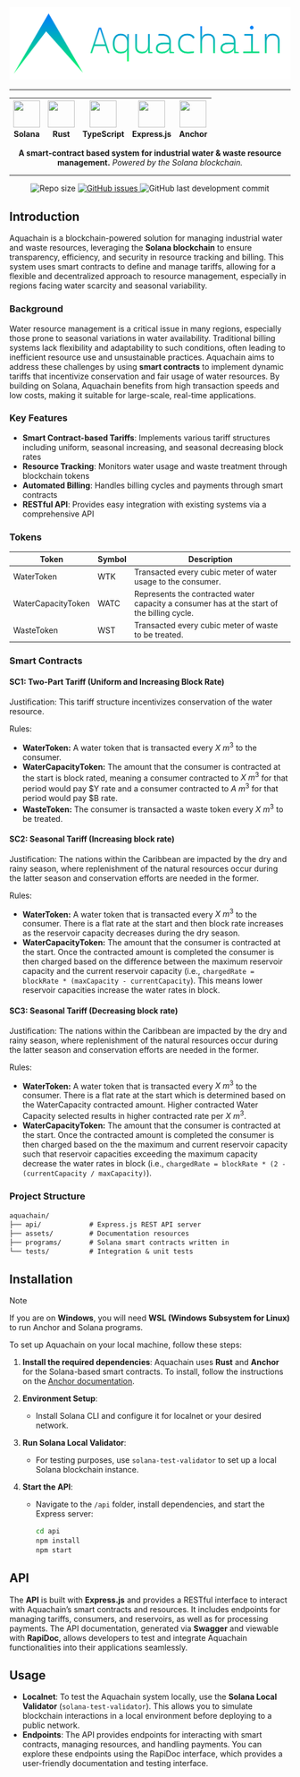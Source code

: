 ![Aquachain Logo](/assets/Aquachain.png)

-----


<div align="center">

| <img src="https://solana.com/src/img/branding/solanaLogoMark.png" width="48" height="48"> <br> **Solana** | <img src="https://vectorified.com/images/rust-icon-15.png" width="48" height="48"> <br> **Rust** | <img src="https://img.icons8.com/color/48/typescript.png" width="48" height="48"> <br> **TypeScript** | <img src="https://nodejs.org/static/logos/jsIconGreen.svg" width="48" height="48"> <br> **Express.js** | <img src="https://www.anchor-lang.com/_next/image?url=%2Flogo.png&w=48&q=100" width="48" height="48"> <br> **Anchor** |
|:--:|:--:|:--:|:--:|:--:|

</div>

<p align = "center">
<b>A smart-contract based system for industrial water & waste resource management.</b> <i>Powered by the Solana blockchain.</i>
</p>

-----

<p align="center">
  <img src="https://img.shields.io/github/repo-size/intelligent-systems-lab-org/Aquachain?style=for-the-badge&color=green&logo=github" alt="Repo size">
  <a href="https://github.com/intelligent-systems-lab-org/Aquachain/issues">
    <img src="https://img.shields.io/github/issues/intelligent-systems-lab-org/Aquachain?style=for-the-badge&logo=github" alt="GitHub issues">
  </a>
  <img src="https://img.shields.io/github/last-commit/intelligent-systems-lab-org/Aquachain/main?style=for-the-badge&logo=github"
  alt="GitHub last development commit">
</p>

## Introduction

Aquachain is a blockchain-powered solution for managing industrial water and waste resources, leveraging the **Solana blockchain** to ensure transparency, efficiency, and security in resource tracking and billing. This system uses smart contracts to define and manage tariffs, allowing for a flexible and decentralized approach to resource management, especially in regions facing water scarcity and seasonal variability.

### Background

Water resource management is a critical issue in many regions, especially those prone to seasonal variations in water availability. Traditional billing systems lack flexibility and adaptability to such conditions, often leading to inefficient resource use and unsustainable practices. Aquachain aims to address these challenges by using **smart contracts** to implement dynamic tariffs that incentivize conservation and fair usage of water resources. By building on Solana, Aquachain benefits from high transaction speeds and low costs, making it suitable for large-scale, real-time applications.

### Key Features
- **Smart Contract-based Tariffs**: Implements various tariff structures including uniform, seasonal increasing, and seasonal decreasing block rates
- **Resource Tracking**: Monitors water usage and waste treatment through blockchain tokens
- **Automated Billing**: Handles billing cycles and payments through smart contracts
- **RESTful API**: Provides easy integration with existing systems via a comprehensive API

### Tokens

| Token | Symbol | Description |
|---|---|---|
| WaterToken | WTK | Transacted every cubic meter of water usage to the consumer. |
| WaterCapacityToken | WATC | Represents the contracted water capacity a consumer has at the start of the billing cycle. |
| WasteToken | WST | Transacted every cubic meter of waste to be treated. |

### Smart Contracts

#### SC1: Two-Part Tariff (Uniform and Increasing Block Rate)
Justification: This tariff structure incentivizes conservation of the water resource.

Rules: 	
- **WaterToken:** A water token that is transacted every $X\ m^3$ to the consumer.
- **WaterCapacityToken:** The amount that the consumer is contracted at the start is block rated, meaning a consumer contracted to $X \ m^3$ for that period would pay $Y rate and a consumer contracted to $A \ m^3$ for that period would pay $B rate.
- **WasteToken:** The consumer is transacted a waste token every $X \ m^3$ to be treated.


#### SC2: Seasonal Tariff (Increasing block rate)
Justification: The nations within the Caribbean are impacted by the dry and rainy season, where replenishment of the natural resources occur during the latter season and conservation efforts are needed in the former.

Rules: 	
- **WaterToken:** A water token that is transacted every $X \ m^3$ to the consumer. There is a flat rate at the start and then block rate increases as the reservoir capacity decreases during the dry season.
- **WaterCapacityToken:** The amount that the consumer is contracted at the start. Once the contracted amount is completed the consumer is then charged based on the difference between the maximum reservoir capacity and the current reservoir capacity (i.e., `chargedRate = blockRate * (maxCapacity - currentCapacity`). This means lower reservoir capacities increase the water rates in block.


#### SC3: Seasonal Tariff (Decreasing block rate)
Justification: The nations within the Caribbean are impacted by the dry and rainy season, where replenishment of the natural resources occur during the latter season and conservation efforts are needed in the former.

Rules: 	
- **WaterToken:** A water token that is transacted every $X \ m^3$ to the consumer. There is a flat rate at the start which is determined based on the WaterCapacity contracted amount. Higher contracted Water Capacity selected results in higher contracted rate per $X \ m^3$.
- **WaterCapacityToken:** The amount that the consumer is contracted at the start. Once the contracted amount is completed the consumer is then charged based on the the maximum and current reservoir capacity such that reservoir capacities exceeding the maximum capacity decrease the water rates in block (i.e., `chargedRate = blockRate * (2 - (currentCapacity / maxCapacity)`). 

### Project Structure
```
aquachain/
├── api/            # Express.js REST API server
├── assets/         # Documentation resources
├── programs/       # Solana smart contracts written in
└── tests/          # Integration & unit tests
```

## Installation

> [!NOTE]
> If you are on **Windows**, you will need **WSL (Windows Subsystem for Linux)** to run Anchor and Solana programs.

To set up Aquachain on your local machine, follow these steps:

1. **Install the required dependencies**: Aquachain uses **Rust** and **Anchor** for the Solana-based smart contracts. To install, follow the instructions on the [Anchor documentation](https://www.anchor-lang.com/docs/installation).

2. **Environment Setup**:
   - Install Solana CLI and configure it for localnet or your desired network.

3. **Run Solana Local Validator**:
   - For testing purposes, use `solana-test-validator` to set up a local Solana blockchain instance.

4. **Start the API**:
   - Navigate to the `/api` folder, install dependencies, and start the Express server:
     ```bash
     cd api
     npm install
     npm start
     ```

## API

The **API** is built with **Express.js** and provides a RESTful interface to interact with Aquachain’s smart contracts and resources. It includes endpoints for managing tariffs, consumers, and reservoirs, as well as for processing payments. The API documentation, generated via **Swagger** and viewable with **RapiDoc**, allows developers to test and integrate Aquachain functionalities into their applications seamlessly.

## Usage

- **Localnet**: To test the Aquachain system locally, use the **Solana Local Validator** (`solana-test-validator`). This allows you to simulate blockchain interactions in a local environment before deploying to a public network.
- **Endpoints**: The API provides endpoints for interacting with smart contracts, managing resources, and handling payments. You can explore these endpoints using the RapiDoc interface, which provides a user-friendly documentation and testing interface.